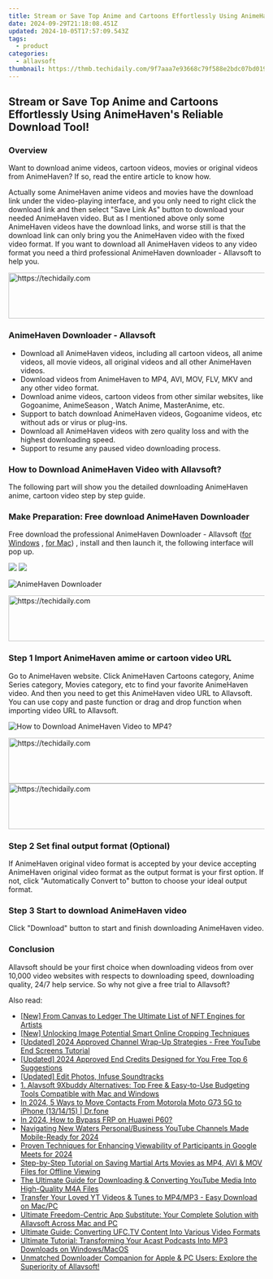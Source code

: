 ```yaml
---
title: Stream or Save Top Anime and Cartoons Effortlessly Using AnimeHaven's Reliable Download Tool!
date: 2024-09-29T21:18:08.451Z
updated: 2024-10-05T17:57:09.543Z
tags:
  - product
categories:
  - allavsoft
thumbnail: https://thmb.techidaily.com/9f7aaa7e93668c79f588e2bdc07bd0199fd9952e273ede775f53891cdecae42d.jpg
---
```


## Stream or Save Top Anime and Cartoons Effortlessly Using AnimeHaven's Reliable Download Tool!

### Overview

Want to download anime videos, cartoon videos, movies or original videos from AnimeHaven? If so, read the entire article to know how.

Actually some AnimeHaven anime videos and movies have the download link under the video-playing interface, and you only need to right click the download link and then select "Save Link As" button to download your needed AnimeHaven video. But as I mentioned above only some AnimeHaven videos have the download links, and worse still is that the download link can only bring you the AnimeHaven video with the fixed video format. If you want to download all AnimeHaven videos to any video format you need a third professional AnimeHaven downloader - Allavsoft to help you.

<!-- affiliate ads begin -->
<a href="https://appsumo.8odi.net/c/5597632/2105883/7443" target="_top" id="2105883">
  <img src="//a.impactradius-go.com/display-ad/7443-2105883" border="0" alt="https://techidaily.com" width="728" height="90"/>
</a>
<img height="0" width="0" src="https://appsumo.8odi.net/i/5597632/2105883/7443" style="position:absolute;visibility:hidden;" border="0" />
<!-- affiliate ads end -->

### AnimeHaven Downloader - Allavsoft

* Download all AnimeHaven videos, including all cartoon videos, all anime videos, all movie videos, all original videos and all other AnimeHaven videos.
* Download videos from AnimeHaven to MP4, AVI, MOV, FLV, MKV and any other video format.
* Download anime videos, cartoon videos from other similar websites, like Gogoanime, AnimeSeason , Watch Anime, MasterAnime, etc.
* Support to batch download AnimeHaven videos, Gogoanime videos, etc without ads or virus or plug-ins.
* Download all AnimeHaven videos with zero quality loss and with the highest downloading speed.
* Support to resume any paused video downloading process.

### How to Download AnimeHaven Video with Allavsoft?

The following part will show you the detailed downloading AnimeHaven anime, cartoon video step by step guide.

### Make Preparation: Free download AnimeHaven Downloader

Free download the professional AnimeHaven Downloader - Allavsoft ([for Windows](https://tools.techidaily.com/allavsoft/products/) , [for Mac](https://tools.techidaily.com/allavsoft/products/)) , install and then launch it, the following interface will pop up.

[![](https://www.allavsoft.com/how-to/../images/how-to/free-download-win.jpg)](https://tools.techidaily.com/allavsoft/products/) [![](https://www.allavsoft.com/how-to/../images/how-to/free-download-mac.jpg)](https://tools.techidaily.com/allavsoft/products/)

![AnimeHaven Downloader](https://www.allavsoft.com/how-to/../images/allavsoft/screen-shot-600.jpg)

<!-- affiliate ads begin -->
<a href="https://appsumo.8odi.net/c/5597632/2100529/7443" target="_top" id="2100529">
  <img src="//a.impactradius-go.com/display-ad/7443-2100529" border="0" alt="https://techidaily.com" width="728" height="90"/>
</a>
<img height="0" width="0" src="https://appsumo.8odi.net/i/5597632/2100529/7443" style="position:absolute;visibility:hidden;" border="0" />
<!-- affiliate ads end -->

### Step 1 Import AnimeHaven amime or cartoon video URL

Go to AnimeHaven website. Click AnimeHaven Cartoons category, Anime Series category, Movies category, etc to find your favorite AnimeHaven video. And then you need to get this AnimeHaven video URL to Allavsoft. You can use copy and paste function or drag and drop function when importing video URL to Allavsoft.

![How to Download AnimeHaven Video to MP4?](https://www.allavsoft.com/how-to/../images/how-to/download-rtmp-video/download-rtmp-video.jpg)

<!-- affiliate ads begin -->
<a href="https://aligracehair.sjv.io/c/5597632/1975807/19272" target="_top" id="1975807">
  <img src="//a.impactradius-go.com/display-ad/19272-1975807" border="0" alt="https://techidaily.com" width="728" height="90"/>
</a>
<img height="0" width="0" src="https://aligracehair.sjv.io/i/5597632/1975807/19272" style="position:absolute;visibility:hidden;" border="0" />
<!-- affiliate ads end -->

<!-- affiliate ads begin -->
<a href="https://appsumo.8odi.net/c/5597632/2049369/7443" target="_top" id="2049369">
  <img src="//a.impactradius-go.com/display-ad/7443-2049369" border="0" alt="https://techidaily.com" width="728" height="90"/>
</a>
<img height="0" width="0" src="https://appsumo.8odi.net/i/5597632/2049369/7443" style="position:absolute;visibility:hidden;" border="0" />
<!-- affiliate ads end -->

### Step 2 Set final output format (Optional)

If AnimeHaven original video format is accepted by your device accepting AnimeHaven original video format as the output format is your first option. If not, click "Automatically Convert to" button to choose your ideal output format.

### Step 3 Start to download AnimeHaven video

Click "Download" button to start and finish downloading AnimeHaven video.

### Conclusion

Allavsoft should be your first choice when downloading videos from over 10,000 video websites with respects to downloading speed, downloading quality, 24/7 help service. So why not give a free trial to Allavsoft?

<ins class="adsbygoogle"
     style="display:block"
     data-ad-format="autorelaxed"
     data-ad-client="ca-pub-7571918770474297"
     data-ad-slot="1223367746"></ins>

<ins class="adsbygoogle"
     style="display:block"
     data-ad-client="ca-pub-7571918770474297"
     data-ad-slot="8358498916"
     data-ad-format="auto"
     data-full-width-responsive="true"></ins>

<span class="atpl-alsoreadstyle">Also read:</span>
<div><ul>
<li><a href="https://some-knowledge.techidaily.com/new-from-canvas-to-ledger-the-ultimate-list-of-nft-engines-for-artists/"><u>[New] From Canvas to Ledger The Ultimate List of NFT Engines for Artists</u></a></li>
<li><a href="https://fox-helps.techidaily.com/new-unlocking-image-potential-smart-online-cropping-techniques/"><u>[New] Unlocking Image Potential Smart Online Cropping Techniques</u></a></li>
<li><a href="https://youtube-data.techidaily.com/ed-2024-approved-channel-wrap-up-strategies-free-youtube-end-screens-tutorial/"><u>[Updated] 2024 Approved Channel Wrap-Up Strategies - Free YouTube End Screens Tutorial</u></a></li>
<li><a href="https://youtube-sure.techidaily.com/ed-2024-approved-end-credits-designed-for-you-free-top-6-suggestions/"><u>[Updated] 2024 Approved End Credits Designed for You Free Top 6 Suggestions</u></a></li>
<li><a href="https://fox-glue.techidaily.com/updated-edit-photos-infuse-soundtracks/"><u>[Updated] Edit Photos, Infuse Soundtracks</u></a></li>
<li><a href="https://win-luxury.techidaily.com/1-alavsoft-9xbuddy-alternatives-top-free-and-easy-to-use-budgeting-tools-compatible-with-mac-and-windows/"><u>1. Alavsoft 9Xbuddy Alternatives: Top Free & Easy-to-Use Budgeting Tools Compatible with Mac and Windows</u></a></li>
<li><a href="https://android-transfer.techidaily.com/in-2024-5-ways-to-move-contacts-from-motorola-moto-g73-5g-to-iphone-131415-drfone-by-drfone-transfer-from-android-transfer-from-android/"><u>In 2024, 5 Ways to Move Contacts From Motorola Moto G73 5G to iPhone (13/14/15) | Dr.fone</u></a></li>
<li><a href="https://android-frp.techidaily.com/in-2024-how-to-bypass-frp-on-huawei-p60-by-drfone-android/"><u>In 2024, How to Bypass FRP on Huawei P60?</u></a></li>
<li><a href="https://youtube-stream.techidaily.com/navigating-new-waters-personalbusiness-youtube-channels-made-mobile-ready-for-2024/"><u>Navigating New Waters Personal/Business YouTube Channels Made Mobile-Ready for 2024</u></a></li>
<li><a href="https://fox-info.techidaily.com/proven-techniques-for-enhancing-viewability-of-participants-in-google-meets-for-2024/"><u>Proven Techniques for Enhancing Viewability of Participants in Google Meets for 2024</u></a></li>
<li><a href="https://win-luxury.techidaily.com/step-by-step-tutorial-on-saving-martial-arts-movies-as-mp4-avi-and-mov-files-for-offline-viewing/"><u>Step-by-Step Tutorial on Saving Martial Arts Movies as MP4, AVI & MOV Files for Offline Viewing</u></a></li>
<li><a href="https://win-luxury.techidaily.com/the-ultimate-guide-for-downloading-and-converting-youtube-media-into-high-quality-m4a-files/"><u>The Ultimate Guide for Downloading & Converting YouTube Media Into High-Quality M4A Files</u></a></li>
<li><a href="https://win-luxury.techidaily.com/transfer-your-loved-yt-videos-and-tunes-to-mp4mp3-easy-download-on-macpc/"><u>Transfer Your Loved YT Videos & Tunes to MP4/MP3 - Easy Download on Mac/PC</u></a></li>
<li><a href="https://win-luxury.techidaily.com/ultimate-freedom-centric-app-substitute-your-complete-solution-with-allavsoft-across-mac-and-pc/"><u>Ultimate Freedom-Centric App Substitute: Your Complete Solution with Allavsoft Across Mac and PC</u></a></li>
<li><a href="https://win-luxury.techidaily.com/ultimate-guide-converting-ufctv-content-into-various-video-formats/"><u>Ultimate Guide: Converting UFC.TV Content Into Various Video Formats</u></a></li>
<li><a href="https://win-luxury.techidaily.com/ultimate-tutorial-transforming-your-acast-podcasts-into-mp3-downloads-on-windowsmacos/"><u>Ultimate Tutorial: Transforming Your Acast Podcasts Into MP3 Downloads on Windows/MacOS</u></a></li>
<li><a href="https://win-luxury.techidaily.com/unmatched-downloader-companion-for-apple-and-pc-users-explore-the-superiority-of-allavsoft/"><u>Unmatched Downloader Companion for Apple & PC Users: Explore the Superiority of Allavsoft!</u></a></li>
</ul></div>


